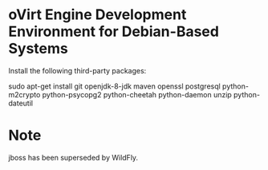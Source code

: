 # oVirt Engine Development Environment for Debian-Based Systems

Install the following third-party packages:

sudo apt-get install git openjdk-8-jdk maven openssl postgresql python-m2crypto python-psycopg2 python-cheetah python-daemon unzip python-dateutil

# Note
jboss has been superseded by WildFly. 
